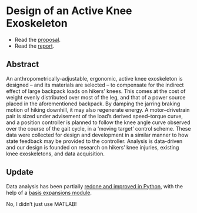 # Design of an Active Knee Exoskeleton

* Read the [proposal](Project%20Proposal%20%E2%80%93%20Bionic%20Knee%20Actuator%20Device.pdf).
* Read the [report](Project%20%E2%80%93%20Design%20of%20an%20Active%20Knee%20Exoskeleton.pdf).

## Abstract

An anthropometrically-adjustable, ergonomic, active knee exoskeleton is designed – and its materials are selected – to compensate for the indirect effect of large backpack loads on hikers’ knees. This comes at the cost of weight evenly distributed over most of the leg, and that of a power source placed in the aforementioned backpack. By damping the jarring braking motion of hiking downhill, it may also regenerate energy. A motor–drivetrain pair is sized under advisement of the load’s derived speed–torque curve, and a position controller is planned to follow the knee angle curve observed over the course of the gait cycle, in a ‘moving target’ control scheme. These data were collected for design and development in a similar manner to how state feedback may be provided to the controller. Analysis is data-driven and our design is founded on research on hikers’ knee injuries, existing knee exoskeletons, and data acquisition.

## Update

Data analysis has been partially [redone and improved in Python](https://colab.research.google.com/drive/1f8C9Sspb2fGo5s0l91qBrioHCT2sDvNa?usp=sharing), with the help of a [basis expansions module](https://github.com/madrury/basis-expansions).

No, I didn’t just use MATLAB!
